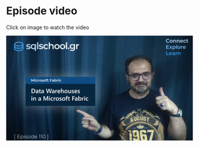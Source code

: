 # Episode video

Click on image to watch the video

[![Watch the video](./ytimage.png)](https://youtu.be/iN5rDaAEmKA)
